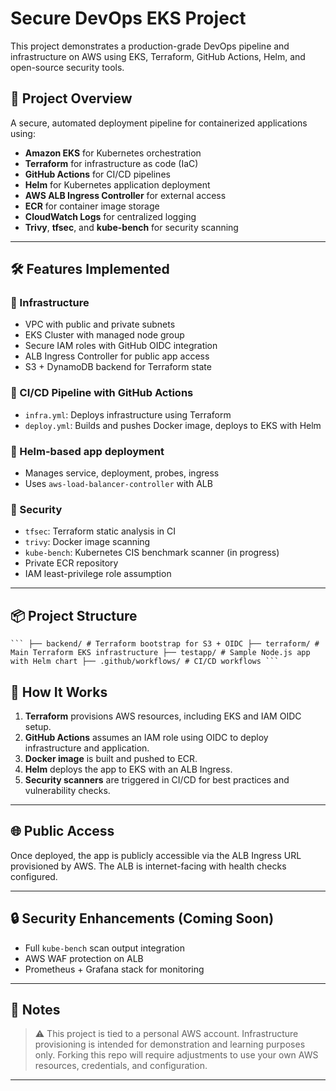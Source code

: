 # Secure DevOps EKS Project

This project demonstrates a production-grade DevOps pipeline and infrastructure on AWS using EKS, Terraform, GitHub Actions, Helm, and open-source security tools.

## 🚀 Project Overview

A secure, automated deployment pipeline for containerized applications using:

- **Amazon EKS** for Kubernetes orchestration
- **Terraform** for infrastructure as code (IaC)
- **GitHub Actions** for CI/CD pipelines
- **Helm** for Kubernetes application deployment
- **AWS ALB Ingress Controller** for external access
- **ECR** for container image storage
- **CloudWatch Logs** for centralized logging
- **Trivy**, **tfsec**, and **kube-bench** for security scanning

---

## 🛠️ Features Implemented

### 🔹 Infrastructure

- VPC with public and private subnets
- EKS Cluster with managed node group
- Secure IAM roles with GitHub OIDC integration
- ALB Ingress Controller for public app access
- S3 + DynamoDB backend for Terraform state

### 🔹 CI/CD Pipeline with GitHub Actions

- `infra.yml`: Deploys infrastructure using Terraform
- `deploy.yml`: Builds and pushes Docker image, deploys to EKS with Helm

### 🔹 Helm-based app deployment

- Manages service, deployment, probes, ingress  
- Uses `aws-load-balancer-controller` with ALB 

### 🔹 Security

- `tfsec`: Terraform static analysis in CI
- `trivy`: Docker image scanning
- `kube-bench`: Kubernetes CIS benchmark scanner (in progress)
- Private ECR repository
- IAM least-privilege role assumption

---

## 📦 Project Structure
<pre><code>``` ├── backend/ # Terraform bootstrap for S3 + OIDC ├── terraform/ # Main Terraform EKS infrastructure ├── testapp/ # Sample Node.js app with Helm chart ├── .github/workflows/ # CI/CD workflows ```</code></pre>

## 🧪 How It Works

1. **Terraform** provisions AWS resources, including EKS and IAM OIDC setup.
2. **GitHub Actions** assumes an IAM role using OIDC to deploy infrastructure and application.
3. **Docker image** is built and pushed to ECR.
4. **Helm** deploys the app to EKS with an ALB Ingress.
5. **Security scanners** are triggered in CI/CD for best practices and vulnerability checks.

---

## 🌐 Public Access

Once deployed, the app is publicly accessible via the ALB Ingress URL provisioned by AWS. The ALB is internet-facing with health checks configured.

---

## 🔒 Security Enhancements (Coming Soon)

- Full `kube-bench` scan output integration
- AWS WAF protection on ALB
- Prometheus + Grafana stack for monitoring

---

## 📌 Notes

> ⚠️ This project is tied to a personal AWS account. Infrastructure provisioning is intended for demonstration and learning purposes only. Forking this repo will require adjustments to use your own AWS resources, credentials, and configuration.

---